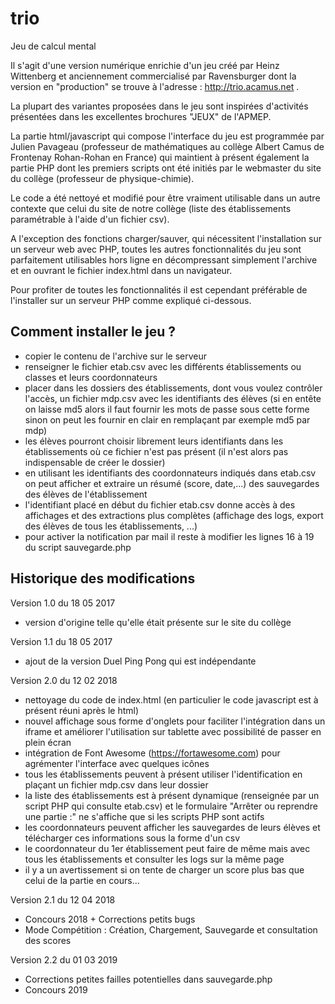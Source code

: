 # trio
Jeu de calcul mental

Il s'agit d'une version numérique enrichie d'un jeu créé par Heinz Wittenberg et anciennement commercialisé par Ravensburger dont la version en "production" se trouve à l'adresse : http://trio.acamus.net .

La plupart des variantes proposées dans le jeu sont inspirées d'activités présentées dans les excellentes brochures "JEUX" de l'APMEP.

La partie html/javascript qui compose l'interface du jeu est programmée par Julien Pavageau (professeur de mathématiques au collège Albert Camus de Frontenay Rohan-Rohan en France) qui maintient à présent également la partie PHP dont les premiers scripts ont été initiés par le webmaster du site du collège (professeur de physique-chimie).

Le code a été nettoyé et modifié pour être vraiment utilisable dans un autre contexte que celui du site de notre collège (liste des établissements paramétrable à l'aide d'un fichier csv).

A l'exception des fonctions charger/sauver, qui nécessitent l'installation sur un serveur web avec PHP, toutes les autres fonctionnalités du jeu sont parfaitement utilisables hors ligne en décompressant simplement l'archive et en ouvrant le fichier index.html dans un navigateur.

Pour profiter de toutes les fonctionnalités il est cependant préférable de l'installer sur un serveur PHP comme expliqué ci-dessous.

Comment installer le jeu ?
--------------------------
- copier le contenu de l'archive sur le serveur
- renseigner le fichier etab.csv avec les différents établissements ou classes et leurs coordonnateurs
- placer dans les dossiers des établissements, dont vous voulez contrôler l'accès, un fichier mdp.csv avec les identifiants des élèves (si en entête on laisse md5 alors il faut fournir les mots de passe sous cette forme sinon on peut les fournir en clair en remplaçant par exemple md5 par mdp)
- les élèves pourront choisir librement leurs identifiants dans les établissements où ce fichier n'est pas présent (il n'est alors pas indispensable de créer le dossier)
- en utilisant les identifiants des coordonnateurs indiqués dans etab.csv on peut afficher et extraire un résumé (score, date,...) des sauvegardes des élèves de l'établissement
- l'identifiant placé en début du fichier etab.csv donne accès à des affichages et des extractions plus complètes (affichage des logs, export des élèves de tous les établissements, ...)
- pour activer la notification par mail il reste à modifier les lignes 16 à 19 du script sauvegarde.php

Historique des modifications
----------------------------

Version 1.0 du 18 05 2017
* version d'origine telle qu'elle était présente sur le site du collège

Version 1.1 du 18 05 2017
* ajout de la version Duel Ping Pong qui est indépendante

Version 2.0 du 12 02 2018
* nettoyage du code de index.html (en particulier le code javascript est à présent réuni après le html)
* nouvel affichage sous forme d'onglets pour faciliter l'intégration dans un iframe et améliorer l'utilisation sur tablette avec possibilité de passer en plein écran
* intégration de Font Awesome (https://fortawesome.com) pour agrémenter l'interface avec quelques icônes
* tous les établissements peuvent à présent utiliser l'identification en plaçant un fichier mdp.csv dans leur dossier
* la liste des établissements est à présent dynamique (renseignée par un script PHP qui consulte etab.csv) et le formulaire "Arrêter ou reprendre une partie :" ne s'affiche que si les scripts PHP sont actifs
* les coordonnateurs peuvent afficher les sauvegardes de leurs élèves et télécharger ces informations sous la forme d'un csv
* le coordonnateur du 1er établissement peut faire de même mais avec tous les établissements et consulter les logs sur la même page
* il y a un avertissement si on tente de charger un score plus bas que celui de la partie en cours...

Version 2.1 du 12 04 2018
* Concours 2018 + Corrections petits bugs
* Mode Compétition : Création, Chargement, Sauvegarde et consultation des scores

Version 2.2 du 01 03 2019
* Corrections petites failles potentielles dans sauvegarde.php
* Concours 2019